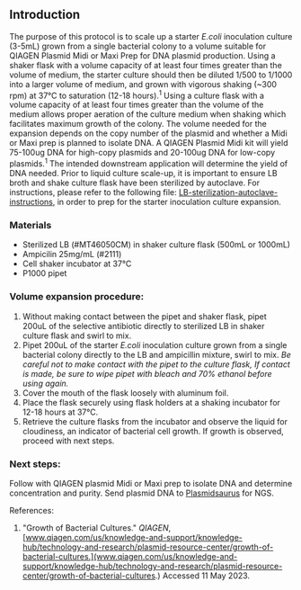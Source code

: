 ## Introduction
The purpose of this protocol is to scale up a starter *E.coli* inoculation culture (3-5mL) grown from a single bacterial colony to a volume suitable for QIAGEN Plasmid Midi or Maxi Prep for DNA plasmid production. Using a shaker flask with a volume capacity of at least four times greater than the volume of medium, the starter culture should then be diluted 1/500 to 1/1000 into a larger volume of medium, and grown with vigorous shaking (~300 rpm) at 37°C to saturation (12-18 hours).<sup>1</sup> Using a culture flask with a volume capacity of at least four times greater than the volume of the medium allows proper aeration of the culture medium when shaking which facilitates maximum growth of the colony. The volume needed for the expansion depends on the copy number of the plasmid and whether a Midi or Maxi prep is planned to isolate DNA. A QIAGEN Plasmid Midi kit will yield 75-100ug DNA for high-copy plasmids and 20-100ug DNA for low-copy plasmids.<sup>1</sup> The intended downstream application will determine the yield of DNA needed. Prior to liquid culture scale-up, it is important to ensure LB broth and shake culture flask have been sterilized by autoclave. For instructions, please refer to the following file: [LB-sterilization-autoclave-instructions](https://github.com/moncla-lab/lab-protocols/blob/adding-older-protocols/LB-sterilization-autoclave-instructions.md), in order to prep for the starter inoculation culture expansion.
### Materials
 - Sterilized LB (#MT46050CM) in shaker culture flask (500mL or 1000mL)
 - Ampicilin 25mg/mL (#2111)
 - Cell shaker incubator at 37°C
 - P1000 pipet
### Volume expansion procedure:
 1. Without making contact between the pipet and shaker flask, pipet 200uL of the selective antibiotic directly to sterilized LB in shaker culture flask and swirl to mix.
 2. Pipet 200uL of the starter *E.coli* inoculation culture grown from a single bacterial colony directly to the LB and ampicillin mixture, swirl to mix. *Be careful not to make contact with the pipet to the culture flask, If contact is made, be sure to wipe pipet with bleach and 70% ethanol before using again.*
 3. Cover the mouth of the flask loosely with aluminum foil.
 4. Place the flask securely using flask holders at a shaking incubator for 12-18 hours at 37°C.
 5. Retrieve the culture flasks from the incubator and observe the liquid for cloudiness, an indicator of bacterial cell growth. If growth is observed, proceed with next steps.
### Next steps:
Follow with QIAGEN plasmid Midi or Maxi prep to isolate DNA and determine concentration and purity. Send plasmid DNA to [Plasmidsaurus](https://www.plasmidsaurus.com/) for NGS.

References:
1. "Growth of Bacterial Cultures." *QIAGEN*, [www.qiagen.com/us/knowledge-and-support/knowledge-hub/technology-and-research/plasmid-resource-center/growth-of-bacterial-cultures.](www.qiagen.com/us/knowledge-and-support/knowledge-hub/technology-and-research/plasmid-resource-center/growth-of-bacterial-cultures.) Accessed 11 May 2023.
